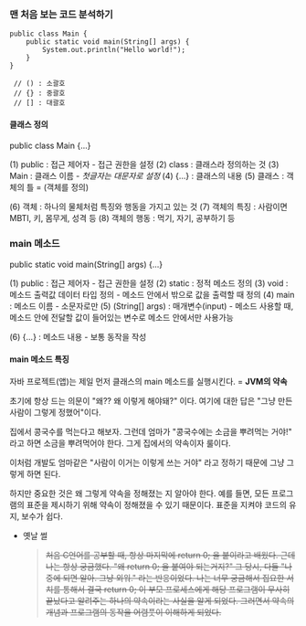 <h3 id="맨-처음-보는-코드-분석하기">맨 처음 보는 코드 분석하기</h3>
<pre><code>public class Main {
    public static void main(String[] args) {
        System.out.println(&quot;Hello world!&quot;);
    }
}</code></pre><pre><code> // () : 소괄호
 // {} : 중괄호
 // [] : 대괄호</code></pre><h4 id="클래스-정의">클래스 정의</h4>
<p> public class Main {...}</p>
<p> (1) public : 접근 제어자 - 접근 권한을 설정
 (2) class : 클래스라 정의하는 것
 (3) Main : 클래스 이름   - <em>첫글자는 대문자로 설정</em> 
 (4) {...} : 클래스의 내용
 (5) 클래스 : 객체의 틀 = (객체를 정의)</p>
<p> (6) 객체 : 하나의 물체처럼 특징와 행동을 가지고 있는 것
 (7) 객체의 특징 : 사람이면 MBTI, 키, 몸무게, 성격 등
 (8) 객체의 행동 : 먹기, 자기, 공부하기 등</p>
<h3 id="main-메소드">main 메소드</h3>
<p> public static void main(String[] args) {...}</p>
<p> (1) public : 접근 제어자 - 접근 권한을 설정
 (2) static : 정적 메소드 정의
 (3) void : 메소드 출력값 데이터 타입 정의 - 메소드 안에서 밖으로 값을 출력할 때 정의
 (4) main : 메소드 이름 - 소문자로만
 (5) (String[] args) : 매개변수(input) - 메소드 사용할 때, 메소드 안에 전달할 값이 들어있는 변수로 메소드 안에서만 사용가능</p>
<p> (6) {...} : 메소드 내용 - 보통 동작을 작성</p>
<h4 id="main-메소드-특징">main 메소드 특징</h4>
<p> 자바 프로젝트(앱)는 제일 먼저 클래스의 main 메소드를 실행시킨다. = <strong>JVM의 약속</strong></p>
<p> 초기에 항상 드는 의문이 &quot;왜?? 왜 이렇게 해야돼?&quot; 이다. 여기에 대한 답은 &quot;그냥 만든 사람이 그렇게 정했어&quot;이다. </p>
<p> 집에서 콩국수를 먹는다고 해보자. 그런데 엄마가 &quot;콩국수에는 소금을 뿌려먹는 거야!&quot; 라고 하면 소금을 뿌려먹어야 한다. 그게 집에서의 약속이자 룰이다.</p>
<p> 이처럼 개발도 엄마같은 &quot;사람이 이거는 이렇게 쓰는 거야&quot; 라고 정하기 때문에 그냥 그렇게 하면 된다.</p>
<p> 하지만 중요한 것은 왜 그렇게 약속을 정해졌는 지 알아야 한다. 예를 들면, 모든 프로그램의 표준을 제시하기 위해 약속이 정해졌을 수 있기 때문이다. 표준을 지켜야 코드의 유지, 보수가 쉽다.</p>
<ul>
<li>옛날 썰<blockquote>
<p> <del>처음 C언어를 공부할 때, 항상 마지막에 return 0; 을 붙이라고 배웠다. 근데 나는 항상 궁금했다. &quot;왜 return 0; 을 붙여야 되는거지?&quot;
그 당시, 다들 &quot;나중에 되면 알아. 그냥 외워.&quot; 라는 반응이었다.
나는 너무 궁금해서 집요한 서치를 통해서 결국 return 0; 이 부모 프로세스에게 해당 프로그램이 무사히 끝났다고 알려주는 하나의 약속이라는 사실을 알게 되었다.
그러면서 약속의 개념과 프로그램의 동작을 어렴풋이 이해하게 되었다.</del></p>
</blockquote>
</li>
</ul>